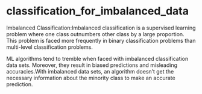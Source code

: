# classification_for_imbalanced_data

Imbalanced Classification:Imbalanced classification is a supervised learning problem where one class outnumbers other class by a large proportion. This problem is faced more frequently in binary classification problems than multi-level classification problems.

ML algorithms tend to tremble when faced with imbalanced classification data sets. Moreover, they result in biased predictions and misleading accuracies.With imbalanced data sets, an algorithm doesn’t get the necessary information about the minority class to make an accurate prediction.

